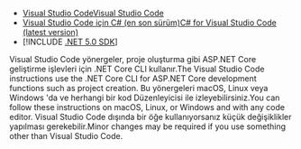 * [<span data-ttu-id="d45e8-101">Visual Studio Code</span><span class="sxs-lookup"><span data-stu-id="d45e8-101">Visual Studio Code</span></span>](https://code.visualstudio.com/download)
* [<span data-ttu-id="d45e8-102">Visual Studio Code için C# (en son sürüm)</span><span class="sxs-lookup"><span data-stu-id="d45e8-102">C# for Visual Studio Code (latest version)</span></span>](https://marketplace.visualstudio.com/items?itemName=ms-dotnettools.csharp)
* [!INCLUDE [.NET 5.0 SDK](~/includes/5.0-SDK.md)]

<span data-ttu-id="d45e8-103">Visual Studio Code yönergeler, proje oluşturma gibi ASP.NET Core geliştirme işlevleri için .NET Core CLI kullanır.</span><span class="sxs-lookup"><span data-stu-id="d45e8-103">The Visual Studio Code instructions use the .NET Core CLI for ASP.NET Core development functions such as project creation.</span></span> <span data-ttu-id="d45e8-104">Bu yönergeleri macOS, Linux veya Windows 'da ve herhangi bir kod Düzenleyicisi ile izleyebilirsiniz.</span><span class="sxs-lookup"><span data-stu-id="d45e8-104">You can follow these instructions on macOS, Linux, or Windows and with any code editor.</span></span> <span data-ttu-id="d45e8-105">Visual Studio Code dışında bir öğe kullanıyorsanız küçük değişiklikler yapılması gerekebilir.</span><span class="sxs-lookup"><span data-stu-id="d45e8-105">Minor changes may be required if you use something other than Visual Studio Code.</span></span>
